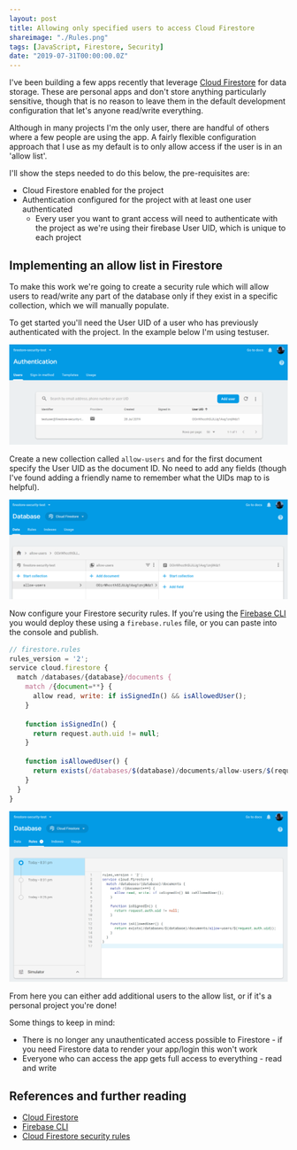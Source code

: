 ```yaml
---
layout: post
title: Allowing only specified users to access Cloud Firestore
shareimage: "./Rules.png"
tags: [JavaScript, Firestore, Security]
date: "2019-07-31T00:00:00.0Z"
---
```


I've been building a few apps recently that leverage [Cloud Firestore] for data storage.  These are personal apps and don't store anything particularly sensitive, though that is no reason to leave them in the default development configuration that let's anyone read/write everything.

Although in many projects I'm the only user, there are handful of others where a few people are using the app.  A fairly flexible configuration approach that I use as my default is to only allow access if the user is in an 'allow list'.

I'll show the steps needed to do this below, the pre-requisites are:

- Cloud Firestore enabled for the project
- Authentication configured for the project with at least one user authenticated
  - Every user you want to grant access will need to authenticate with the project as we're using their firebase User UID, which is unique to each project

## Implementing an allow list in Firestore

To make this work we're going to create a security rule which will allow users to read/write any part of the database only if they exist in a specific collection, which we will manually populate.

To get started you'll need the User UID of a user who has previously authenticated with the project.  In the example below I'm using testuser.

![User list](./Users.png)

Create a new collection called `allow-users` and for the first document specify the User UID as the document ID.  No need to add any fields (though I've found adding a friendly name to remember what the UIDs map to is helpful).

![ALlow users collection](./AllowUsers.png)

Now configure your Firestore security rules.  If you're using the [Firebase CLI] you would deploy these using a `firebase.rules` file, or you can paste into the console and publish.

```javascript
// firestore.rules
rules_version = '2';
service cloud.firestore {
  match /databases/{database}/documents {
    match /{document=**} {
      allow read, write: if isSignedIn() && isAllowedUser();
    }
    
    function isSignedIn() {
      return request.auth.uid != null;
    }

    function isAllowedUser() {
      return exists(/databases/$(database)/documents/allow-users/$(request.auth.uid));
    }
  }
}
```

![Rules](./Rules.png)

From here you can either add additional users to the allow list, or if it's a personal project you're done!

Some things to keep in mind:

- There is no longer any unauthenticated access possible to Firestore - if you need Firestore data to render your app/login this won't work
 - Everyone who can access the app gets full access to everything - read and write

## References and further reading

- [Cloud Firestore]
- [Firebase CLI]
- [Cloud Firestore security rules]

[Cloud Firestore security rules]: https://firebase.google.com/docs/firestore/security/get-started
[Cloud Firestore]: https://firebase.google.com/docs/firestore/
[Firebase CLI]: https://www.npmjs.com/package/firebase-tools